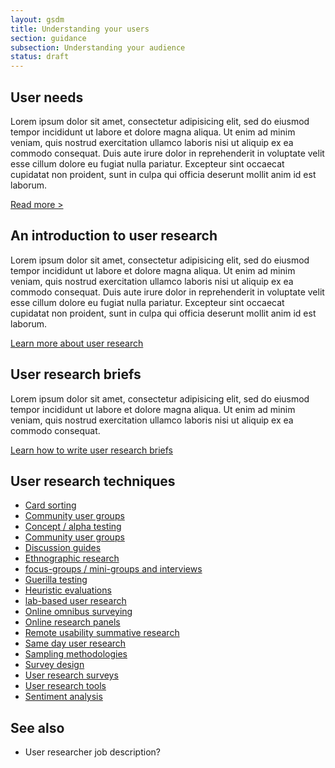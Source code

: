 ```yaml
---
layout: gsdm
title: Understanding your users
section: guidance
subsection: Understanding your audience
status: draft
---
```



## User needs

Lorem ipsum dolor sit amet, consectetur adipisicing elit, sed do eiusmod
tempor incididunt ut labore et dolore magna aliqua. Ut enim ad minim veniam,
quis nostrud exercitation ullamco laboris nisi ut aliquip ex ea commodo
consequat. Duis aute irure dolor in reprehenderit in voluptate velit esse
cillum dolore eu fugiat nulla pariatur. Excepteur sint occaecat cupidatat non
proident, sunt in culpa qui officia deserunt mollit anim id est laborum.

[Read more >](/guides-and-toolkits/users-of-your-service/understandinguserneeds.html)


## An introduction to user research

Lorem ipsum dolor sit amet, consectetur adipisicing elit, sed do eiusmod
tempor incididunt ut labore et dolore magna aliqua. Ut enim ad minim veniam,
quis nostrud exercitation ullamco laboris nisi ut aliquip ex ea commodo
consequat. Duis aute irure dolor in reprehenderit in voluptate velit esse
cillum dolore eu fugiat nulla pariatur. Excepteur sint occaecat cupidatat non
proident, sunt in culpa qui officia deserunt mollit anim id est laborum.

[Learn more about user research](/guides-and-toolkits/user-research/introductiontouserresearch.html)

## User research briefs

Lorem ipsum dolor sit amet, consectetur adipisicing elit, sed do eiusmod
tempor incididunt ut labore et dolore magna aliqua. Ut enim ad minim veniam,
quis nostrud exercitation ullamco laboris nisi ut aliquip ex ea commodo
consequat.

[Learn how to write user research briefs](/guides-and-toolkits/user-research/userresearchbriefs.html)

## User research techniques

<ul>
  <li><a href="/guides-and-toolkits/user-research/cardsorting.html">Card sorting</a></li>
  <li><a href="/guides-and-toolkits/user-research/communityusergroups.html">Community user groups</a></li>    
  <li><a href="/guides-and-toolkits/user-research/conceptalphatesting.html">Concept / alpha testing</a></li>      
  <li><a href="/guides-and-toolkits/user-research/communityusergroups.html">Community user groups</a></li>     
  <li><a href="/guides-and-toolkits/user-research/discussionguides.html">Discussion guides</a></li>        
  <li><a href="/guides-and-toolkits/user-research/ethnographicresearch.html">Ethnographic research</a></li>           
  <li><a href="/guides-and-toolkits/user-research/focusgroupsminigroupsandinterviews.html">focus-groups / mini-groups and interviews</a></li>
  <li><a href="/guides-and-toolkits/user-research/guerillatesting.html">Guerilla testing</a></li>
  <li><a href="/guides-and-toolkits/user-research/heuristicevaluations.html">Heuristic evaluations</a></li>       
  <li><a href="/guides-and-toolkits/user-research/labbasedusertesting.html">lab-based user research</a></li>   
  <li><a href="/guides-and-toolkits/user-research/onlineomnibussurveying.html">Online omnibus surveying</a></li>             
  <li><a href="/guides-and-toolkits/user-research/onlineresearchpanels.html">Online research panels</a></li>                  
  <li><a href="/guides-and-toolkits/user-research/remoteusabilitysummativetesting.html">Remote usability summative research</a></li>     
  <li><a href="/guides-and-toolkits/user-research/samedayusertesting.html">Same day user research</a></li>     
  <li><a href="/guides-and-toolkits/user-research/samplingmethodologies.html">Sampling methodologies</a></li>  
  <li><a href="/guides-and-toolkits/user-research/surveydesign.html">Survey design</a></li>   
  <li><a href="/guides-and-toolkits/user-research/userresearchsurveys.html">User research surveys</a></li>                              
  <li><a href="/guides-and-toolkits/user-research/userresearchtools.html">User research tools</a></li>
  <li><a href="/guides-and-toolkits/user-feedback/sentimentanalysis.html">Sentiment analysis</a></li>                                  
</ul>

## See also

* User researcher job description?
